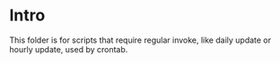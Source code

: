 # Intro
This folder is for scripts that require regular invoke, like daily update or hourly update, used by crontab.

